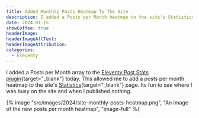 ```yaml
---
title: Added Monthly Posts Heatmap To The Site
description: I added a Posts per Month heatmap to the site's Statistics page today.
date: 2024-01-15
showCoffee: true
headerImage: 
headerImageAltText: 
headerImageAttribution: 
categories:
  - Eleventy
---
```


I added a Posts per Month array to the [Eleventy Post Stats plugin](https://github.com/johnwargo/eleventy-plugin-post-stats){target="_blank"} today. This allowed me to add a posts per month heatmap to the site's [Statistics](https://johnwargo.com/statistics/){target="_blank"} page. Its fun to see where I was busy on the site and when I published nothing. 

{% image "src/images/2024/site-monthly-posts-heatmap.png", "An image of the new posts per month heatmap", "image-full" %}

